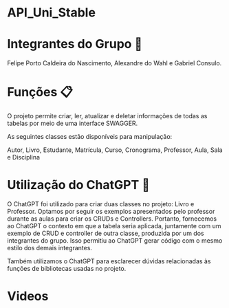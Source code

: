 # API_Uni_Stable


# Integrantes do Grupo 👥

Felipe Porto Caldeira do Nascimento, 
Alexandre do Wahl e 
Gabriel Consulo.


# Funções 📋
O projeto permite criar, ler, atualizar e deletar informações de todas as tabelas por meio de uma interface SWAGGER.

As seguintes classes estão disponíveis para manipulação:

Autor, 
Livro,
Estudante, 
Matrícula, 
Curso, 
Cronograma, 
Professor, 
Aula, 
Sala e
Disciplina

# Utilização do ChatGPT 🤖
O ChatGPT foi utilizado para criar duas classes no projeto: Livro e Professor. Optamos por seguir os exemplos apresentados pelo professor durante as aulas para criar os CRUDs e Controllers. Portanto, fornecemos ao ChatGPT o contexto em que a tabela seria aplicada, juntamente com um exemplo de CRUD e controller de outra classe, produzida por um dos integrantes do grupo. Isso permitiu ao ChatGPT gerar código com o mesmo estilo dos demais integrantes.

Também utilizamos o ChatGPT para esclarecer dúvidas relacionadas às funções de bibliotecas usadas no projeto.

# Videos
